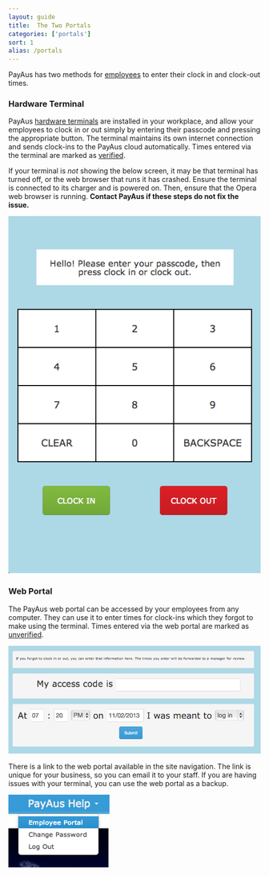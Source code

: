 ```yaml
---
layout: guide
title:  The Two Portals
categories: ['portals']
sort: 1
alias: /portals
---
```


PayAus has two methods for [employees](../../staff/team/) to enter their clock in and clock-out times.

### Hardware Terminal

PayAus [hardware terminals](http://qutguild.payaus.com/about/hardware) are installed in your workplace, and allow your employees to clock in or out simply by entering their passcode and pressing the appropriate button. The terminal maintains its own internet connection and sends clock-ins to the PayAus cloud automatically. Times entered via the terminal are marked as [verified](../../timesheets/verified-times/).

If your terminal is *not* showing the below screen, it may be that terminal has turned off, or the web browser that runs it has crashed. Ensure the terminal is connected to its charger and is powered on. Then, ensure that the Opera web browser is running. **Contact PayAus if these steps do not fix the issue.**

![Terminal](/img/portals/terminal.png)

### Web Portal

The PayAus web portal can be accessed by your employees from any computer. They can use it to enter times for clock-ins which they forgot to make using the terminal. Times entered via the web portal are marked as [unverified](../../timesheets/verified-times/).

![The web portal](/img/portals/web_portal.png)

There is a link to the web portal available in the site navigation. The link is unique for your business, so you can email it to your staff. If you are having issues with your terminal, you can use the web portal as a backup.

![The web portal in the site navigation](/img/portals/portal_nav.png)